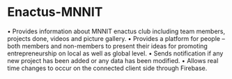 # Enactus-MNNIT
•	Provides information about MNNIT enactus club including team members, projects done, videos and picture gallery.
•	Provides a platform for people – both members and non-members to present their ideas for promoting entrepreneurship on local as well as global level.
•	Sends notification if any new project has been added or any data has been modified.
•	Allows real time changes to occur on the connected client side through Firebase.
